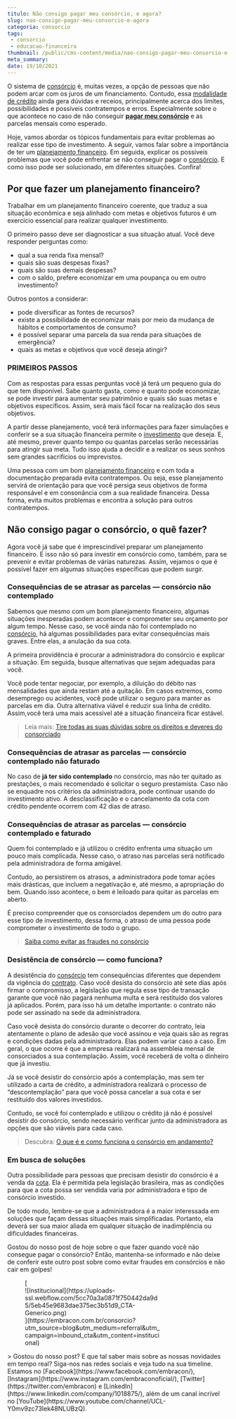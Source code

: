 ```yaml
---
titulo: Não consigo pagar meu consórcio, e agora?
slug: nao-consigo-pagar-meu-consorcio-e-agora
categoria: consorcio
tags:
 - consorcio
 - educacao-financeira
thumbnail: /public/cms-content/media/nao-consigo-pagar-meu-consorcio-e-agora.jpeg
meta_summary: 
date: 19/10/2021
---
```

O sistema de [consórcio](https://www.embracon.com.br/conhecaoconsorcio/o-que-e-consorcio) é, muitas vezes, a opção de pessoas que não podem arcar com os juros de um financiamento. Contudo, essa [modalidade de crédito](https://www.embracon.com.br/blog/tipos-de-consorcio) ainda gera dúvidas e receios, principalmente acerca dos limites, possibilidades e possíveis contratempos e erros. Especialmente sobre o que acontece no caso de não conseguir [**pagar meu consórcio**](https://www.embracon.com.br/blog/como-calcular-as-parcelas-no-consorcio) e as parcelas mensais como esperado.

Hoje, vamos abordar os tópicos fundamentais para evitar problemas ao realizar esse tipo de investimento. A seguir, vamos falar sobre a importância de ter um [planejamento financeiro](https://www.embracon.com.br/blog/planejamento-financeiro-um-guia-para-as-financas-nao-sairem-de-controle). Em seguida, explicar os possíveis problemas que você pode enfrentar se não conseguir pagar o [consórcio](https://www.embracon.com.br/blog/entenda-como-o-consorcio-pode-te-ajudar-a-manter-a-estabilidade-financeira). E como isso pode ser solucionado, em diferentes situações. Confira!

Por que fazer um planejamento financeiro?
-----------------------------------------

Trabalhar em um planejamento financeiro coerente, que traduz a sua situação econômica e seja alinhado com metas e objetivos futuros é um exercício essencial para realizar qualquer investimento.

O primeiro passo deve ser diagnosticar a sua situação atual. Você deve responder perguntas como:

- qual a sua renda fixa mensal?
- quais são suas despesas fixas?
- quais são suas demais despesas?
- com o saldo, prefere economizar em uma poupança ou em outro investimento?

Outros pontos a considerar:

- pode diversificar as fontes de recursos?
- existe a possibilidade de economizar mais por meio da mudança de hábitos e comportamentos de consumo?
- é possível separar uma parcela da sua renda para situações de emergência?
- quais as metas e objetivos que você deseja atingir?

### PRIMEIROS PASSOS

Com as respostas para essas perguntas você já terá um pequeno guia do que tem disponível. Sabe quanto gasta, como e quanto pode economizar, se pode investir para aumentar seu patrimônio e quais são suas metas e objetivos específicos. Assim, será mais fácil focar na realização dos seus objetivos.

A partir desse planejamento, você terá informações para fazer simulações e conferir se a sua situação financeira permite o [investimento](https://www.embracon.com.br/blog/8-motivos-que-comprovam-que-consorcio-e-investimento) que deseja. E, até mesmo, prever quanto tempo ou quantas parcelas serão necessárias para atingir sua meta. Tudo isso ajuda a decidir e a realizar os seus sonhos sem grandes sacrifícios ou imprevistos.

Uma pessoa com um bom [planejamento financeiro](https://www.embracon.com.br/blog/planeje-sua-vida-financeira-e-fique-sempre-no-azul) e com toda a documentação preparada evita contratempos. Ou seja, esse planejamento servirá de orientação para que você persiga seus objetivos de forma responsável e em consonância com a sua realidade financeira. Dessa forma, evita muitos problemas e encontra a solução para outros contratempos.

Não consigo pagar o consórcio, o quê fazer?
-------------------------------------------

Agora você já sabe que é imprescindível preparar um planejamento financeiro. E isso não só para investir em consórcio como, também, para se prevenir e evitar problemas de várias naturezas. Assim, vejamos o que é possível fazer em algumas situações específicas que podem surgir.

### Consequências de se atrasar as parcelas — consórcio não contemplado

Sabemos que mesmo com um bom planejamento financeiro, algumas situações inesperadas podem acontecer e comprometer seu orçamento por algum tempo. Nesse caso, se você ainda não foi contemplado no [consórcio](https://www.embracon.com.br/blog/quando-comecar-a-fazer-um-consorcio), há algumas possibilidades para evitar consequências mais graves. Entre elas, a anulação da sua cota.

A primeira providência é procurar a administradora do consórcio e explicar a situação. Em seguida, busque alternativas que sejam adequadas para você.

Você pode tentar negociar, por exemplo, a diluição do débito nas mensalidades que ainda restam até a quitação. Em casos extremos, como desemprego ou acidentes, você pode utilizar o seguro para manter as parcelas em dia. Outra alternativa viável é reduzir sua linha de crédito. Assim,você terá uma mais acessível até a situação financeira ficar estável.

> Leia mais: [Tire todas as suas dúvidas sobre os direitos e deveres do consorciado](https://www.embracon.com.br/blog/tire-todas-as-suas-duvidas-sobre-os-direitos-e-deveres-do-consorciado)

### Consequências de atrasar as parcelas — consórcio contemplado não faturado

No caso de **já ter sido contemplado** no consórcio, mas não ter quitado as prestações, o mais recomendado é solicitar o seguro prestamista. Caso não se enquadre nos critérios da administradora, pode continuar usando do investimento ativo. A desclassificação e o cancelamento da cota com crédito pendente ocorrem com 42 dias de atraso.

### Consequências de atrasar as parcelas — consórcio contemplado e faturado

Quem foi contemplado e já utilizou o crédito enfrenta uma situação um pouco mais complicada. Nesse caso, o atraso nas parcelas será notificado pela administradora de forma amigável.

Contudo, ao persistirem os atrasos, a administradora pode tomar ações mais drásticas, que incluem a negativação e, até mesmo, a apropriação do bem. Quando isso acontece, o bem é leiloado para quitar as parcelas em aberto.

É preciso compreender que os consorciados dependem um do outro para esse tipo de investimento, dessa forma, o atraso de uma pessoa pode comprometer o investimento de todo o grupo.

> [Saiba como evitar as fraudes no consórcio](https://www.embracon.com.br/blog/saiba-como-evitar-as-fraudes-no-consorcio)

### Desistência de consórcio — como funciona?

A desistência do [consórcio](https://www.embracon.com.br/blog/tudo-o-que-voce-precisa-saber-sobre-a-importancia-de-um-consultor-de-consorcio) tem consequências diferentes que dependem da vigência do [contrato](https://www.embracon.com.br/blog/saiba-o-que-avaliar-antes-de-assinar-um-contrato-de-consorcio). Caso você desista do consórcio até sete dias após firmar o compromisso, a legislação que regula esse tipo de transação garante que você não pagará nenhuma multa e será restituído dos valores já aplicados. Porém, para isso há um detalhe importante: o contrato não pode ser assinado na sede da administradora.

Caso você desista do consórcio durante o decorrer do contrato, leia atentamente o plano de adesão que você assinou e veja quais são as regras e condições dadas pela administradora. Elas podem variar caso a caso. Em geral, o que ocorre é que a empresa realizará na assembleia mensal de consorciados a sua contemplação. Assim, você receberá de volta o dinheiro que já investiu.

Já se você desistir do consórcio após a contemplação, mas sem ter utilizado a carta de crédito, a administradora realizará o processo de “descontemplação” para que você possa cancelar a sua cota e ser restituído dos valores investidos.

Contudo, se você foi contemplado e utilizou o crédito já não é possível desistir do consórcio, sendo necessário verificar junto da administradora as opções que são viáveis para cada caso.

> Descubra: [O que é e como funciona o consórcio em andamento?](https://www.embracon.com.br/blog/o-que-e-e-como-funciona-o-consorcio-em-andamento)

### Em busca de soluções

Outra possibilidade para pessoas que precisam desistir do consórcio é a venda da [cota](https://www.embracon.com.br/conhecaoconsorcio/posso-transferir-minha-cota-de-consorcio-para-outra-pessoa). Ela é permitida pela legislação brasileira, mas as condições para que a cota possa ser vendida varia por administradora e tipo de consórcio investido.

De todo modo, lembre-se que a administradora é a maior interessada em soluções que façam dessas situações mais simplificadas. Portanto, ela deverá ser sua maior aliada em qualquer situação de inadimplência ou dificuldades financeiras.

Gostou do nosso post de hoje sobre o que fazer quando você não consegue pagar o consórcio? Então, mantenha-se informado e não deixe de conferir este outro post sobre como evitar fraudes em consórcios e não cair em golpes!

<figure class="w-richtext-figure-type-image w-richtext-align-center" style="max-width:310px">[<div>![Institucional](https://uploads-ssl.webflow.com/5cc70a3a0871f750442da9d5/5eb45e9683dae375ec3b51d9_CTA-Generico.png)</div>](https://embracon.com.br/consorcio?utm_source=blog&utm_medium=referral&utm_campaign=inbound_cta&utm_content=institucional)</figure>> Gostou do nosso post? E que tal saber mais sobre as nossas novidades em tempo real? Siga-nos nas redes sociais e veja tudo na sua timeline. Estamos no [Facebook](https://www.facebook.com/embracon/), [Instagram](https://www.instagram.com/embraconoficial/), [Twitter](https://twitter.com/embracon) e [LinkedIn](https://www.linkedin.com/company/1018875/), além de um canal incrível no [YouTube](https://www.youtube.com/channel/UCL-Y0mv9zc73Iek48NLUBzQ).
